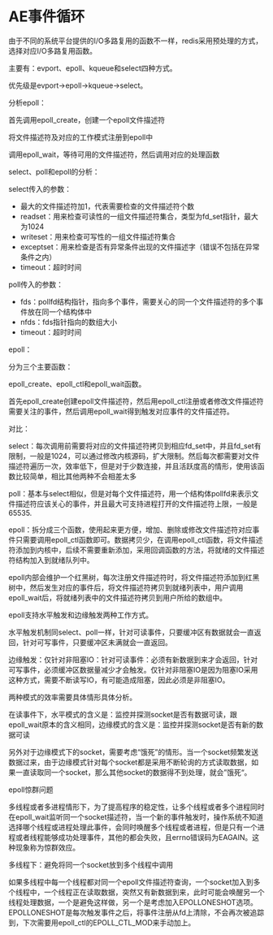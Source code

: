 # AE事件循环

由于不同的系统平台提供的I/O多路复用的函数不一样，redis采用预处理的方式，选择对应I/O多路复用函数。

主要有：evport、epoll、kqueue和select四种方式。

优先级是evport->epoll->kqueue->select。

分析epoll：

首先调用epoll_create，创建一个epoll文件描述符

将文件描述符及对应的工作模式注册到epoll中

调用epoll_wait，等待可用的文件描述符，然后调用对应的处理函数



select、poll和epoll的分析：

select传入的参数：

-   最大的文件描述符加1，代表需要检查的文件描述符个数
-   readset：用来检查可读性的一组文件描述符集合，类型为fd_set指针，最大为1024
-   writeset：用来检查可写性的一组文件描述符集合
-   exceptset：用来检查是否有异常条件出现的文件描述字（错误不包括在异常条件之内）
-   timeout：超时时间

poll传入的参数：

-   fds：pollfd结构指针，指向多个事件，需要关心的同一个文件描述符的多个事件放在同一个结构体中
-   nfds：fds指针指向的数组大小
-   timeout：超时时间

epoll：

分为三个主要函数：

epoll_create、epoll_ctl和epoll_wait函数。

首先epoll_create创建epoll文件描述符，然后用epoll_ctl注册或者修改文件描述符需要关注的事件，然后调用epoll_wait得到触发对应事件的文件描述符。

对比：

select：每次调用前需要将对应的文件描述符拷贝到相应fd_set中，并且fd_set有限制，一般是1024，可以通过修改内核源码，扩大限制。然后每次都需要对文件描述符遍历一次，效率低下，但是对于少数连接，并且活跃度高的情形，使用该函数比较简单，相比其他两种不会相差太多

poll：基本与select相似，但是对每个文件描述符，用一个结构体pollfd来表示文件描述符应该关心的事件，并且最大可支持进程打开的文件描述符上限，一般是65535.

epoll：拆分成三个函数，使用起来更方便，增加、删除或修改文件描述符对应事件只需要调用epoll_ctl函数即可。数据拷贝少，在调用epoll_ctl函数，将文件描述符添加到内核中，后续不需要重新添加，采用回调函数的方法，将就绪的文件描述符结构加入到就绪队列中。

epoll内部会维护一个红黑树，每次注册文件描述符时，将文件描述符添加到红黑树中，然后发生对应的事件后，将文件描述符拷贝到就绪列表中，用户调用epoll_wait后，将就绪列表中的文件描述符拷贝到用户所给的数组中。

epoll支持水平触发和边缘触发两种工作方式。

水平触发机制同select、poll一样，针对可读事件，只要缓冲区有数据就会一直返回，针对可写事件，只要缓冲区未满就会一直返回。

边缘触发：仅针对非阻塞IO：针对可读事件：必须有新数据到来才会返回，针对可写事件，必须缓冲区数据量减少才会触发。仅针对非阻塞IO是因为阻塞IO采用这种方式，需要不断读写IO，有可能造成阻塞，因此必须是非阻塞IO。

两种模式的效率需要具体情形具体分析。

在读事件下，水平模式的含义是：监控并探测socket是否有数据可读，跟epoll_wait原本的含义相同，边缘模式的含义是：监控并探测socket是否有新的数据可读

另外对于边缘模式下的socket，需要考虑“饿死”的情形。当一个socket频繁发送数据过来，由于边缘模式针对每个socket都是采用不断轮询的方式读取数据，如果一直读取同一个socket，那么其他socket的数据得不到处理，就会”饿死“。

epoll惊群问题

多线程或者多进程情形下，为了提高程序的稳定性，让多个线程或者多个进程同时在epoll_wait监听同一个socket描述符，当一个新的事件触发时，操作系统不知道选择哪个线程或进程处理此事件，会同时唤醒多个线程或者进程，但是只有一个进程或者线程能够成功处理事件，其他的都会失败，且errno错误码为EAGAIN。这种现象称为惊群效应。

多线程下：避免将同一个socket放到多个线程中调用

如果多线程中每一个线程都对同一个epoll文件描述符查询，一个socket加入到多个线程中，一个线程正在读取数据，突然又有新数据到来，此时可能会唤醒另一个线程处理数据，一个是避免这样做，另一个是考虑加入EPOLLONESHOT选项。EPOLLONESHOT是每次触发事件之后，将事件注册从fd上清除，不会再次被追踪到，下次需要用epoll_ctl的EPOLL_CTL_MOD来手动加上。